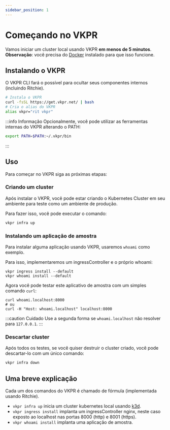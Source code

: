 ```yaml
---
sidebar_position: 1
---
```


# Começando no VKPR

Vamos iniciar um cluster local usando VKPR **em menos de 5 minutos**.
**Observação**: você precisa do [Docker](https://www.docker.com/) instalado para que isso funcione.

## Instalando o VKPR

O VKPR CLI fará o possível para ocultar seus componentes internos (incluindo Ritchie).

```bash
# Instala o VKPR
curl -fsSL https://get.vkpr.net/ | bash
# Cria o alias do VKPR
alias vkpr="rit vkpr"
```

:::info Informação
Opcionalmente, você pode utilizar as ferramentas internas do VKPR alterando o PATH:
```bash
export PATH=$PATH:~/.vkpr/bin
```
:::
## Uso

Para começar no VKPR siga as próximas etapas:

### Criando um cluster

Após instalar o VKPR, você pode estar criando o Kubernetes Cluster em seu ambiente para teste como um ambiente de produção.

Para fazer isso, você pode executar o comando:

```bash
vkpr infra up
```

### Instalando um aplicação de amostra

Para instalar alguma aplicação usando VKPR, usaremos `whoami` como exemplo.

Para isso, implementaremos um ingressController e o próprio whoami:

```shell
vkpr ingress install --default
vkpr whoami install --default
```

Agora você pode testar este aplicativo de amostra com um simples comando `curl`:

```shell
curl whoami.localhost:8000
# ou 
curl -H "Host: whoami.localhost" localhost:8000
```

:::caution Cuidado
Use a segunda forma se `whoami.localhost` não resolver para `127.0.0.1`.
:::

### Descartar cluster

Após todos os testes, se você quiser destruir o cluster criado, você pode descartar-lo com um único comando:

```bash
vkpr infra down
```

## Uma breve explicação

Cada um dos comandos do VKPR é chamado de fórmula (implementada usando Ritchie).

- `vkpr infra up` inicia um cluster kubernetes local usando [k3d](https://k3d.io/).
- `vkpr ingress install` implanta um ingressController nginx, neste caso exposto ao localhost nas portas 8000 (http) e 8001 (https).
- `vkpr whoami install` implanta uma aplicação de amostra.
